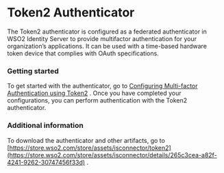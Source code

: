 # Token2 Authenticator

The Token2 authenticator is configured as a federated authenticator in
WSO2 Identity Server to provide multifactor authentication for your
organization’s applications. It can be used with a time-based hardware
token device that complies with OAuth specifications.

### Getting started

To get started with the authenticator, go to [Configuring Multi-factor
Authentication using
Token2](_Configuring_Multi-factor_Authentication_using_Token2_) . Once
you have completed your configurations, you can perform authentication
with the Token2 authenticator.

### Additional information

To download the authenticator and other artifacts, go to
[https://store.wso2.com/store/assets/isconnector/token2](https://store.wso2.com/store/assets/isconnector/details/265c3cea-a82f-4241-9262-30747456f33d)
.

  
